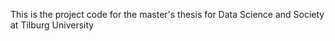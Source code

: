 This is the project code for the master's thesis for Data Science and Society at Tilburg University
